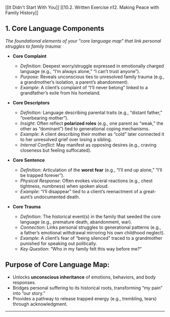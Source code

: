 [[It Didn't Start With You]]
[[10.2. Written Exercise n12. Making Peace with Family History]]

## **1. Core Language Components**  
_The foundational elements of your "core language map" that link personal struggles to family trauma:_

- **Core Complaint**
    
    - _Definition_: Deepest worry/struggle expressed in emotionally charged language (e.g., “I’m always alone,” “I can’t trust anyone”).
    - _Purpose_: Reveals unconscious ties to unresolved family trauma (e.g., a grandmother’s isolation, a parent’s abandonment).
    - _Example_: A client’s complaint of “I’ll never belong” linked to a grandfather’s exile from his homeland.
- **Core Descriptors**
    
    - _Definition_: Language describing parental traits (e.g., “distant father,” “overbearing mother”).
    - _Insight_: Often reflect **polarized roles** (e.g., one parent as “weak,” the other as “dominant”) tied to generational coping mechanisms.
    - _Example_: A client describing their mother as “cold” later connected it to her unresolved grief over losing a sibling.
    - _Internal Conflict_: May manifest as opposing desires (e.g., craving closeness but feeling suffocated).
- **Core Sentence**
    
    - _Definition_: Articulation of the **worst fear** (e.g., “I’ll end up alone,” “I’ll be trapped forever”).
    - _Physical Response_: Often evokes visceral reactions (e.g., chest tightness, numbness) when spoken aloud.
    - _Example_: “I’ll disappear” tied to a client’s reenactment of a great-aunt’s undocumented death.
- **Core Trauma**
    
    - _Definition_: The historical event(s) in the family that seeded the core language (e.g., premature death, abandonment, war).
    - _Connection_: Links personal struggles to generational patterns (e.g., a father’s emotional withdrawal mirroring his own childhood neglect).
    - _Example_: A client’s fear of “being silenced” traced to a grandmother punished for speaking out politically.
    - _Key Question_: “Who in my family felt this way before me?”

## **Purpose of Core Language Map**:

- Unlocks **unconscious inheritance** of emotions, behaviors, and body responses.
- Bridges personal suffering to its historical roots, transforming “my pain” into “our story.”
- Provides a pathway to release trapped energy (e.g., trembling, tears) through acknowledgment.

---

